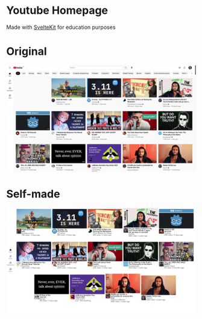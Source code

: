 # Youtube Homepage

Made with [SvelteKit](https://kit.svelte.dev) for education purposes

# Original
<img src='https://raw.githubusercontent.com/Shadofer/youtube-homepage/master/.github/assets/original.png'>

# Self-made
<img src='https://raw.githubusercontent.com/Shadofer/youtube-homepage/master/.github/assets/self-made.png'>